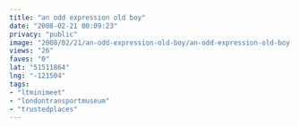 ```yaml
---
title: "an odd expression old boy"
date: "2008-02-21 00:09:23"
privacy: "public"
image: "2008/02/21/an-odd-expression-old-boy/an-odd-expression-old-boy.jpg"
views: "26"
faves: "0"
lat: "51511864"
lng: "-121504"
tags:
- "ltminimeet"
- "londontransportmuseum"
- "trustedplaces"
---
```


